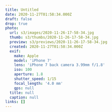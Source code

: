 ```yaml
---
title: Untitled
date: 2020-11-27T01:58:34.000Z
draft: false
drop: true
photo:
  url: s3/images/2020-11-26-17-58-34.jpg
  thumb: s3/thumbs/2020-11-26-17-58-34.jpg
  preview: s3/previews/2020-11-26-17-58-34.jpg
  created: 2020-11-27T01:58:34.000Z
  exif:
    make: Apple
    model: 'iPhone 7'
    lens: 'iPhone 7 back camera 3.99mm f/1.8'
    iso: 100
    aperture: 1.8
    shutter_speed: 1/15
    focal_length: '4.0 mm'
    gps: null
  title: null
  caption: null
links: []
---
```

